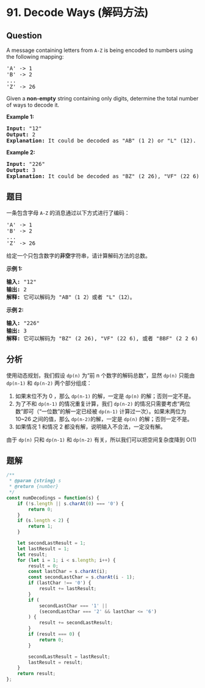 # 91. Decode Ways (解码方法)

## Question

A message containing letters from `A-Z` is being encoded to numbers using the following mapping:

<pre>'A' -&gt; 1
'B' -&gt; 2
...
'Z' -&gt; 26
</pre>

Given a **non-empty** string containing only digits, determine the total number of ways to decode it.

**Example 1:**

<pre><strong>Input:</strong> "12"
<strong>Output:</strong> 2
<strong>Explanation:</strong>&nbsp;It could be decoded as "AB" (1 2) or "L" (12).
</pre>

**Example 2:**

<pre><strong>Input:</strong> "226"
<strong>Output:</strong> 3
<strong>Explanation:</strong>&nbsp;It could be decoded as "BZ" (2 26), "VF" (22 6), or "BBF" (2 2 6).</pre>

## 题目

一条包含字母 `A-Z` 的消息通过以下方式进行了编码：

<pre>'A' -&gt; 1
'B' -&gt; 2
...
'Z' -&gt; 26
</pre>

给定一个只包含数字的**非空**字符串，请计算解码方法的总数。

**示例 1:**

<pre><strong>输入:</strong> "12"
<strong>输出:</strong> 2
<strong>解释:</strong>&nbsp;它可以解码为 "AB"（1 2）或者 "L"（12）。
</pre>

**示例 2:**

<pre><strong>输入:</strong> "226"
<strong>输出:</strong> 3
<strong>解释:</strong>&nbsp;它可以解码为 "BZ" (2 26), "VF" (22 6), 或者 "BBF" (2 2 6) 。
</pre>

## 分析

使用动态规划，我们假设 `dp(n)` 为“前 n 个数字的解码总数”，显然 `dp(n)` 只能由 `dp(n-1)` 和 `dp(n-2)` 两个部分组成：

1. 如果末位不为 0 ，那么 `dp(n-1)` 的解，一定是 `dp(n)` 的解；否则一定不是。
2. 为了不和 `dp(n-1)` 的情况重复计算，我们 `dp(n-2)` 的情况只需要考虑“两位数”即可（“一位数”的解一定已经被 `dp(n-1)` 计算过一次）。如果末两位为 10~26 之间的值，那么 `dp(n-2)`的解，一定是 `dp(n)` 的解；否则一定不是。
3. 如果情况 1 和情况 2 都没有解，说明输入不合法，一定没有解。

由于 `dp(n)` 只和 `dp(n-1)` 和 `dp(n-2)` 有关，所以我们可以把空间复杂度降到 O(1)

## 题解

```javascript
/**
 * @param {string} s
 * @return {number}
 */
const numDecodings = function(s) {
    if (!s.length || s.charAt(0) === '0') {
        return 0;
    }
    if (s.length < 2) {
        return 1;
    }

    let secondLastResult = 1;
    let lastResult = 1;
    let result;
    for (let i = 1; i < s.length; i++) {
        result = 0;
        const lastChar = s.charAt(i);
        const secondLastChar = s.charAt(i - 1);
        if (lastChar !== '0') {
            result += lastResult;
        }
        if (
            secondLastChar === '1' ||
            (secondLastChar === '2' && lastChar <= '6')
        ) {
            result += secondLastResult;
        }
        if (result === 0) {
            return 0;
        }

        secondLastResult = lastResult;
        lastResult = result;
    }
    return result;
};
```
